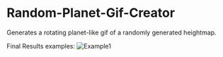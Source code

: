 # Random-Planet-Gif-Creator
Generates a rotating planet-like gif of a randomly generated heightmap. 


Final Results examples:
![Example1](https://media1.giphy.com/media/lCYFfjDC3WXAm2nykg/giphy.gif)
